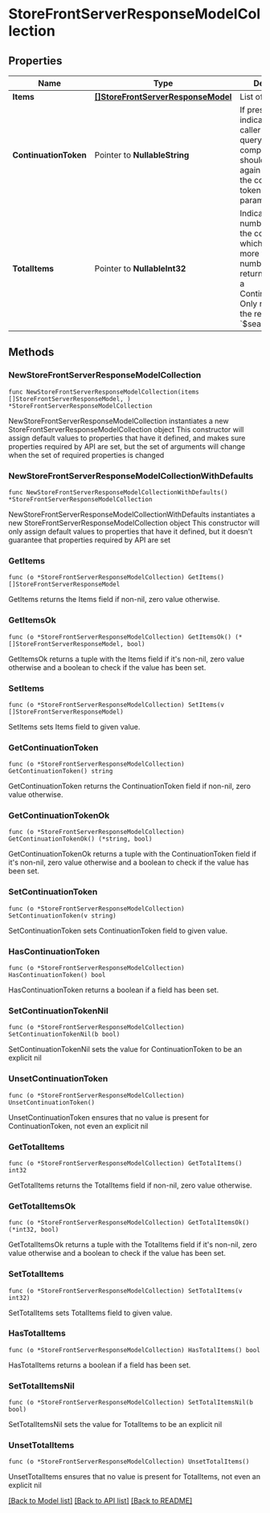 # StoreFrontServerResponseModelCollection

## Properties

Name | Type | Description | Notes
------------ | ------------- | ------------- | -------------
**Items** | [**[]StoreFrontServerResponseModel**](StoreFrontServerResponseModel.md) | List of items. | 
**ContinuationToken** | Pointer to **NullableString** | If present, indicates to the caller that the query was not complete, and they should call the API again specifying the continuation token as a query parameter. | [optional] 
**TotalItems** | Pointer to **NullableInt32** | Indicates the total number of items in the collection, which may be more than the number of Items returned, if there is a ContinuationToken.  Only returned in the response to &#x60;$search&#x60; APIs. | [optional] 

## Methods

### NewStoreFrontServerResponseModelCollection

`func NewStoreFrontServerResponseModelCollection(items []StoreFrontServerResponseModel, ) *StoreFrontServerResponseModelCollection`

NewStoreFrontServerResponseModelCollection instantiates a new StoreFrontServerResponseModelCollection object
This constructor will assign default values to properties that have it defined,
and makes sure properties required by API are set, but the set of arguments
will change when the set of required properties is changed

### NewStoreFrontServerResponseModelCollectionWithDefaults

`func NewStoreFrontServerResponseModelCollectionWithDefaults() *StoreFrontServerResponseModelCollection`

NewStoreFrontServerResponseModelCollectionWithDefaults instantiates a new StoreFrontServerResponseModelCollection object
This constructor will only assign default values to properties that have it defined,
but it doesn't guarantee that properties required by API are set

### GetItems

`func (o *StoreFrontServerResponseModelCollection) GetItems() []StoreFrontServerResponseModel`

GetItems returns the Items field if non-nil, zero value otherwise.

### GetItemsOk

`func (o *StoreFrontServerResponseModelCollection) GetItemsOk() (*[]StoreFrontServerResponseModel, bool)`

GetItemsOk returns a tuple with the Items field if it's non-nil, zero value otherwise
and a boolean to check if the value has been set.

### SetItems

`func (o *StoreFrontServerResponseModelCollection) SetItems(v []StoreFrontServerResponseModel)`

SetItems sets Items field to given value.


### GetContinuationToken

`func (o *StoreFrontServerResponseModelCollection) GetContinuationToken() string`

GetContinuationToken returns the ContinuationToken field if non-nil, zero value otherwise.

### GetContinuationTokenOk

`func (o *StoreFrontServerResponseModelCollection) GetContinuationTokenOk() (*string, bool)`

GetContinuationTokenOk returns a tuple with the ContinuationToken field if it's non-nil, zero value otherwise
and a boolean to check if the value has been set.

### SetContinuationToken

`func (o *StoreFrontServerResponseModelCollection) SetContinuationToken(v string)`

SetContinuationToken sets ContinuationToken field to given value.

### HasContinuationToken

`func (o *StoreFrontServerResponseModelCollection) HasContinuationToken() bool`

HasContinuationToken returns a boolean if a field has been set.

### SetContinuationTokenNil

`func (o *StoreFrontServerResponseModelCollection) SetContinuationTokenNil(b bool)`

 SetContinuationTokenNil sets the value for ContinuationToken to be an explicit nil

### UnsetContinuationToken
`func (o *StoreFrontServerResponseModelCollection) UnsetContinuationToken()`

UnsetContinuationToken ensures that no value is present for ContinuationToken, not even an explicit nil
### GetTotalItems

`func (o *StoreFrontServerResponseModelCollection) GetTotalItems() int32`

GetTotalItems returns the TotalItems field if non-nil, zero value otherwise.

### GetTotalItemsOk

`func (o *StoreFrontServerResponseModelCollection) GetTotalItemsOk() (*int32, bool)`

GetTotalItemsOk returns a tuple with the TotalItems field if it's non-nil, zero value otherwise
and a boolean to check if the value has been set.

### SetTotalItems

`func (o *StoreFrontServerResponseModelCollection) SetTotalItems(v int32)`

SetTotalItems sets TotalItems field to given value.

### HasTotalItems

`func (o *StoreFrontServerResponseModelCollection) HasTotalItems() bool`

HasTotalItems returns a boolean if a field has been set.

### SetTotalItemsNil

`func (o *StoreFrontServerResponseModelCollection) SetTotalItemsNil(b bool)`

 SetTotalItemsNil sets the value for TotalItems to be an explicit nil

### UnsetTotalItems
`func (o *StoreFrontServerResponseModelCollection) UnsetTotalItems()`

UnsetTotalItems ensures that no value is present for TotalItems, not even an explicit nil

[[Back to Model list]](../README.md#documentation-for-models) [[Back to API list]](../README.md#documentation-for-api-endpoints) [[Back to README]](../README.md)


